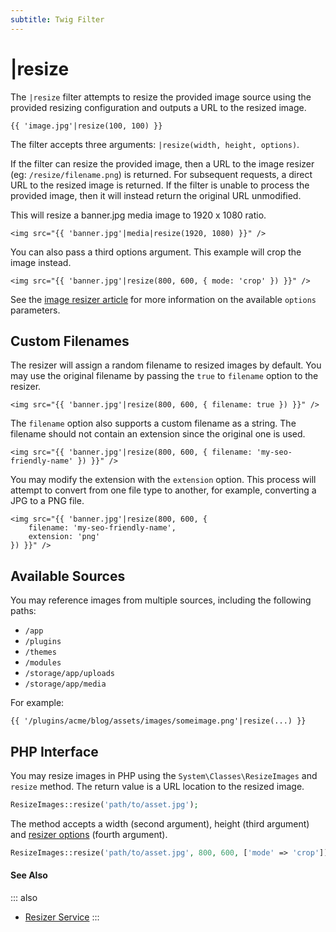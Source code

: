 ```yaml
---
subtitle: Twig Filter
---
```

# |resize

The `|resize` filter attempts to resize the provided image source using the provided resizing configuration and outputs a URL to the resized image.

```twig
{{ 'image.jpg'|resize(100, 100) }}
```

The filter accepts three arguments: `|resize(width, height, options)`.

If the filter can resize the provided image, then a URL to the image resizer (eg: `/resize/filename.png`) is returned. For subsequent requests, a direct URL to the resized image is returned. If the filter is unable to process the provided image, then it will instead return the original URL unmodified.

This will resize a banner.jpg media image to 1920 x 1080 ratio.

```twig
<img src="{{ 'banner.jpg'|media|resize(1920, 1080) }}" />
```

You can also pass a third options argument. This example will crop the image instead.

```twig
<img src="{{ 'banner.jpg'|resize(800, 600, { mode: 'crop' }) }}" />
```

See the [image resizer article](../../extend/services/resizer.md) for more information on the available `options` parameters.

## Custom Filenames

The resizer will assign a random filename to resized images by default. You may use the original filename by passing the `true` to `filename` option to the resizer.

```twig
<img src="{{ 'banner.jpg'|resize(800, 600, { filename: true }) }}" />
```

The `filename` option also supports a custom filename as a string. The filename should not contain an extension since the original one is used.

```twig
<img src="{{ 'banner.jpg'|resize(800, 600, { filename: 'my-seo-friendly-name' }) }}" />
```

You may modify the extension with the `extension` option. This process will attempt to convert from one file type to another, for example, converting a JPG to a PNG file.

```twig
<img src="{{ 'banner.jpg'|resize(800, 600, {
    filename: 'my-seo-friendly-name',
    extension: 'png'
}) }}" />
```

## Available Sources

You may reference images from multiple sources, including the following paths:

- `/app`
- `/plugins`
- `/themes`
- `/modules`
- `/storage/app/uploads`
- `/storage/app/media`

For example:

```twig
{{ '/plugins/acme/blog/assets/images/someimage.png'|resize(...) }}
```

## PHP Interface

You may resize images in PHP using the `System\Classes\ResizeImages` and `resize` method. The return value is a URL location to the resized image.

```php
ResizeImages::resize('path/to/asset.jpg');
```

The method accepts a width (second argument), height (third argument) and [resizer options](../../extend/services/resizer.md) (fourth argument).

```php
ResizeImages::resize('path/to/asset.jpg', 800, 600, ['mode' => 'crop']);
```

#### See Also

::: also
* [Resizer Service](../../extend/services/resizer.md)
:::
